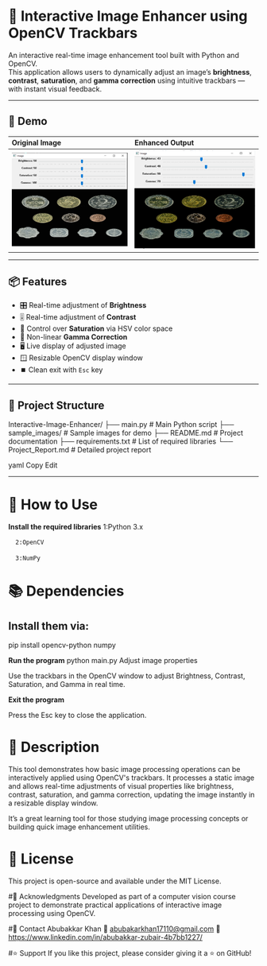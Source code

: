 # 🎨 Interactive Image Enhancer using OpenCV Trackbars

An interactive real-time image enhancement tool built with Python and OpenCV.  
This application allows users to dynamically adjust an image’s **brightness**, **contrast**, **saturation**, and **gamma correction** using intuitive trackbars — with instant visual feedback.

---

## 📸 Demo

| Original Image | Enhanced Output |
|:--------------|:----------------|
| ![Original](original_image.PNG) | ![Enhanced](enhanced_image.PNG) |



---

## 📦 Features

- 🎛️ Real-time adjustment of **Brightness**
- 🎚️ Real-time adjustment of **Contrast**
- 🌈 Control over **Saturation** via HSV color space
- 🔆 Non-linear **Gamma Correction**
- 🖥️ Live display of adjusted image
- 🪟 Resizable OpenCV display window
- ⏹️ Clean exit with `Esc` key

---

## 📂 Project Structure

Interactive-Image-Enhancer/
├── main.py # Main Python script
├── sample_images/ # Sample images for demo
├── README.md # Project documentation
├── requirements.txt # List of required libraries
└── Project_Report.md # Detailed project report

yaml
Copy
Edit

---

# 📝 How to Use

**Install the required libraries**
      1:Python 3.x
      
      2:OpenCV
      
      3:NumPy

# 📚 Dependencies

## Install them via:


pip install opencv-python numpy

**Run the program**
python main.py
Adjust image properties

Use the trackbars in the OpenCV window to adjust Brightness, Contrast, Saturation, and Gamma in real time.

**Exit the program**

Press the Esc key to close the application.


# 📖 Description
This tool demonstrates how basic image processing operations can be interactively applied using OpenCV's trackbars. It processes a static image and allows real-time adjustments of visual properties like brightness, contrast, saturation, and gamma correction, updating the image instantly in a resizable display window.

It’s a great learning tool for those studying image processing concepts or building quick image enhancement utilities.

# 📄 License
This project is open-source and available under the MIT License.

#🙌 Acknowledgments
Developed as part of a computer vision course project to demonstrate practical applications of interactive image processing using OpenCV.

#📧 Contact
Abubakkar Khan
📧 abubakarkhan17110@gmail.com
🔗 https://www.linkedin.com/in/abubakkar-zubair-4b7bb1227/

#⭐️ Support
If you like this project, please consider giving it a ⭐️ on GitHub!
